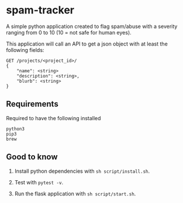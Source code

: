 # spam-tracker
A simple python application created to flag spam/abuse with a severity ranging from 0 to 10 (10 = not safe for human eyes).

This application will call an API to get a json object with at least the following fields:

```
GET /projects/<project_id>/
{
    "name": <string>
    "description": <string>,
    "blurb": <string>
}
```

## Requirements
Required to have the following installed
```
python3
pip3
brew
```


## Good to know
1. Install python dependencies with `sh script/install.sh`.

2. Test with `pytest -v`.

3. Run the flask application with `sh script/start.sh`.

